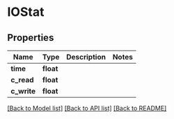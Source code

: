 # IOStat


## Properties
Name | Type | Description | Notes
------------ | ------------- | ------------- | -------------
**time** | **float** |  | 
**c_read** | **float** |  | 
**c_write** | **float** |  | 

[[Back to Model list]](../#documentation-for-models) [[Back to API list]](../#documentation-for-api-endpoints) [[Back to README]](../)


